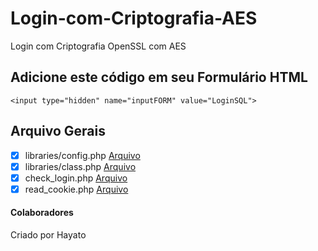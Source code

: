 # Login-com-Criptografia-AES
Login com Criptografia OpenSSL com AES

## Adicione este código em seu Formulário HTML
`<input type="hidden" name="inputFORM" value="LoginSQL">`

## Arquivo Gerais
- [x] libraries/config.php [Arquivo](libraries/config.php)
- [x] libraries/class.php [Arquivo](libraries/class.php)
- [x] check_login.php [Arquivo](login.php)
- [x] read_cookie.php [Arquivo](cookie.php)

#### Colaboradores
Criado por Hayato
